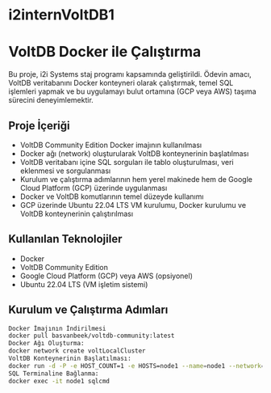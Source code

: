 # i2internVoltDB1
# VoltDB Docker ile Çalıştırma 

Bu proje, i2i Systems staj programı kapsamında geliştirildi. Ödevin amacı, VoltDB veritabanını Docker konteyneri olarak çalıştırmak, temel SQL işlemleri yapmak ve bu uygulamayı bulut ortamına (GCP veya AWS) taşıma sürecini deneyimlemektir.

## Proje İçeriği

- VoltDB Community Edition Docker imajının kullanılması  
- Docker ağı (network) oluşturularak VoltDB konteynerinin başlatılması  
- VoltDB veritabanı içine SQL sorguları ile tablo oluşturulması, veri eklenmesi ve sorgulanması  
- Kurulum ve çalıştırma adımlarının hem yerel makinede hem de Google Cloud Platform (GCP) üzerinde uygulanması  
- Docker ve VoltDB komutlarının temel düzeyde kullanımı  
- GCP üzerinde Ubuntu 22.04 LTS VM kurulumu, Docker kurulumu ve VoltDB konteynerinin çalıştırılması

## Kullanılan Teknolojiler

- Docker  
- VoltDB Community Edition  
- Google Cloud Platform (GCP) veya AWS (opsiyonel)  
- Ubuntu 22.04 LTS (VM işletim sistemi)  

## Kurulum ve Çalıştırma Adımları

 
   ```bash
   Docker İmajının İndirilmesi  
   docker pull basvanbeek/voltdb-community:latest
   Docker Ağı Oluşturma:
   docker network create voltLocalCluster
   VoltDB Konteynerinin Başlatılması:
   docker run -d -P -e HOST_COUNT=1 -e HOSTS=node1 --name=node1 --network=voltLocalCluster   basvanbeek/voltdb-community:latest
   SQL Terminaline Bağlanma:
   docker exec -it node1 sqlcmd



   
